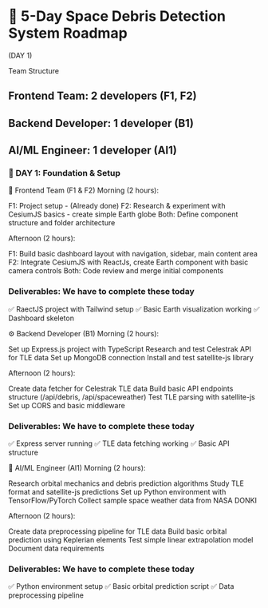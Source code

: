 # 🚀 5-Day Space Debris Detection System Roadmap 

(DAY 1)

Team Structure

## Frontend Team: 2 developers (F1, F2)
## Backend Developer: 1 developer (B1)
## AI/ML Engineer: 1 developer (AI1)


### 📅 DAY 1: Foundation & Setup
🎯 Frontend Team (F1 & F2)
Morning (2 hours):

F1: Project setup - (Already done)
F2: Research & experiment with CesiumJS basics - create simple Earth globe
Both: Define component structure and folder architecture

Afternoon (2 hours):

F1: Build basic dashboard layout with navigation, sidebar, main content area
F2: Integrate CesiumJS with ReactJs, create Earth component with basic camera controls
Both: Code review and merge initial components

### Deliverables: We have to complete these today

✅ RaectJS project with Tailwind setup
✅ Basic Earth visualization working
✅ Dashboard skeleton

⚙️ Backend Developer (B1)
Morning (2 hours):

Set up Express.js project with TypeScript
Research and test Celestrak API for TLE data
Set up MongoDB connection
Install and test satellite-js library

Afternoon (2 hours):

Create data fetcher for Celestrak TLE data
Build basic API endpoints structure (/api/debris, /api/spaceweather)
Test TLE parsing with satellite-js
Set up CORS and basic middleware

### Deliverables: We have to complete these today

✅ Express server running
✅ TLE data fetching working
✅ Basic API structure

🤖 AI/ML Engineer (AI1)
Morning (2 hours):

Research orbital mechanics and debris prediction algorithms
Study TLE format and satellite-js predictions
Set up Python environment with TensorFlow/PyTorch
Collect sample space weather data from NASA DONKI

Afternoon (2 hours):

Create data preprocessing pipeline for TLE data
Build basic orbital prediction using Keplerian elements
Test simple linear extrapolation model
Document data requirements

### Deliverables: We have to complete these today

✅ Python environment setup
✅ Basic orbital prediction script
✅ Data preprocessing pipeline